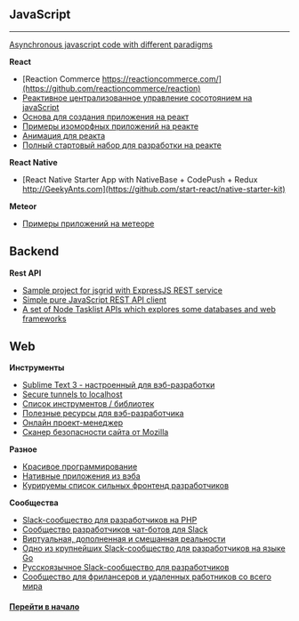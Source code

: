 

## JavaScript

****
[Asynchronous javascript code with different paradigms](https://github.com/nin-jin/async-js)

**React**

* [Reaction Commerce https://reactioncommerce.com/](https://github.com/reactioncommerce/reaction)
* [Реактивное централизованное управление сосотоянием на javaScript](https://github.com/luisvinicius167/riotux) 
* [Основа для создания приложения на реакт](https://github.com/facebookincubator/create-react-app)
* [Примеры изоморфных приложений на реакте](https://react.rocks/tag/Isomorphic)
* [Анимация для реакта](http://twitter-fabric.github.io/velocity-react/)
* [Полный стартовый набор для разработки на реакте](https://cox-auto-kc.github.io/fusion-starter/)

**React Native**

* [React Native Starter App with NativeBase + CodePush + Redux http://GeekyAnts.com](https://github.com/start-react/native-starter-kit)

**Meteor**

* [Примеры приложений на метеоре](https://www.meteor.com/showcase)



## Backend

**Rest API**

* [Sample project for jsgrid with ExpressJS REST service](https://github.com/tabalinas/jsgrid-express)
* [Simple pure JavaScript REST API client](https://github.com/Amareis/another-rest-client)
* [A set of Node Tasklist APIs which explores some databases and web frameworks](https://github.com/caio-ribeiro-pereira/node-api-examples)



## Web

**Инструменты**

* [Sublime Text 3 - настроенный для вэб-разработки](./../archive/ide)
* [Secure tunnels to localhost](https://ngrok.com/) 
* [Список инструментов / библиотек](https://github.com/moklick/frontend-stuff#table-of-contents)
* [Полезные ресурсы для вэб-разработчика](https://github.com/dmytroyarmak/frontend-dev-resources)
* [Онлайн проект-менеджер](https://waffle.io/)
* [Сканер безопасности сайта от Mozilla](https://observatory.mozilla.org)

**Разное**

* [Красивое программирование](http://beautifulprogramming.com)
* [Нативные приложения из вэба](https://www.npmjs.com/package/nativefier)
* [Курируемы список сильных фронтенд разработчиков](https://github.com/talgautb/frontenders)

**Сообщества**

* [Slack-сообщество для разработчиков на PHP](https://phpchat.co/)
* [Сообщество разработчиков чат-ботов для Slack](http://dev4slack.xoxco.com/)
* [Виртуальная, дополненная и смешанная реальности](https://notiontheory.typeform.com/to/QzZmAD)
* [Одно из крупнейших Slack-сообщество для разработчиков на языке Go](https://gophersinvite.herokuapp.com/)
* [Русскоязычное Slack-сообщество для разработчиков](https://rusdevs.herokuapp.com/)
* [Сообщество для фрилансеров и удаленных работников со всего мира](https://join.nomadlist.com/)




#### [Перейти в начало](./../../software-development/README.md)